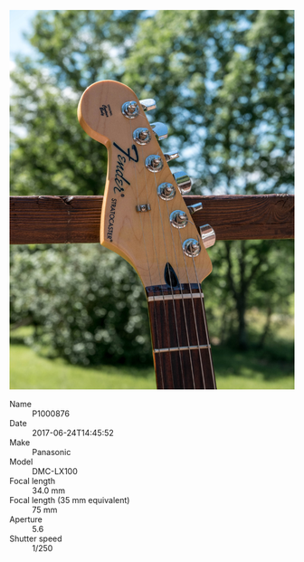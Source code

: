 [![P1000876](/photos/hd/P1000876.jpg)](/photos/full/P1000876.jpg?raw=true)

<dl>
  <dt>Name</dt>
  <dd>P1000876</dd>
  <dt>Date</dt>
  <dd>2017-06-24T14:45:52</dd>
  <dt>Make</dt>
  <dd>Panasonic</dd>
  <dt>Model</dt>
  <dd>DMC-LX100</dd>
  <dt>Focal length</dt>
  <dd>34.0 mm</dd>
  <dt>Focal length (35 mm equivalent)</dt>
  <dd>75 mm</dd>
  <dt>Aperture</dt>
  <dd>5.6</dd>
  <dt>Shutter speed</dt>
  <dd>1/250</dd>
</dl>
